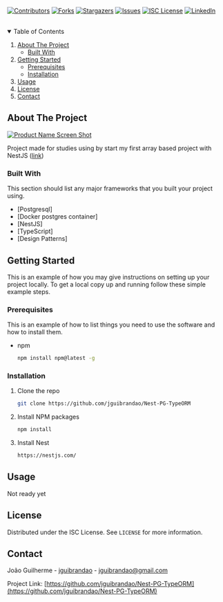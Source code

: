 <!--
*** Thanks for checking out the Best-README-Template. If you have a suggestion
*** that would make this better, please fork the repo and create a pull request
*** or simply open an issue with the tag "enhancement".
*** Thanks again! Now go create something AMAZING! :D
-->



<!-- PROJECT SHIELDS -->
<!--
*** I'm using markdown "reference style" links for readability.
*** Reference links are enclosed in brackets [ ] instead of parentheses ( ).
*** See the bottom of this document for the declaration of the reference variables
*** for contributors-url, forks-url, etc. This is an optional, concise syntax you may use.
*** https://www.markdownguide.org/basic-syntax/#reference-style-links
-->
[![Contributors][contributors-shield]][contributors-url]
[![Forks][forks-shield]][forks-url]
[![Stargazers][stars-shield]][stars-url]
[![Issues][issues-shield]][issues-url]
[![ISC License][license-shield]][license-url]
[![LinkedIn][linkedin-shield]][linkedin-url]



<!-- PROJECT LOGO -->
<br />

<!-- TABLE OF CONTENTS -->
<details open="open">
  <summary>Table of Contents</summary>
  <ol>
    <li>
      <a href="#about-the-project">About The Project</a>
      <ul>
        <li><a href="#built-with">Built With</a></li>
      </ul>
    </li>
    <li>
      <a href="#getting-started">Getting Started</a>
      <ul>
        <li><a href="#prerequisites">Prerequisites</a></li>
        <li><a href="#installation">Installation</a></li>
      </ul>
    </li>
    <li><a href="#usage">Usage</a></li>
    <li><a href="#license">License</a></li>
    <li><a href="#contact">Contact</a></li>
  </ol>
</details>



<!-- ABOUT THE PROJECT -->
## About The Project

[![Product Name Screen Shot][product-screenshot]](https://example.com)

Project made for studies using by start my first array based project with NestJS (<a href='https://github.com/jguibrandao/Estudando-NestJs/tree/master/src'>link</a>)

### Built With

This section should list any major frameworks that you built your project using.
* [Postgresql]
* [Docker postgres container]
* [NestJS]
* [TypeScript]
* [Design Patterns]



<!-- GETTING STARTED -->
## Getting Started

This is an example of how you may give instructions on setting up your project locally.
To get a local copy up and running follow these simple example steps.

### Prerequisites

This is an example of how to list things you need to use the software and how to install them.
* npm
  ```sh
  npm install npm@latest -g
  ```

### Installation

1. Clone the repo
   ```sh
   git clone https://github.com/jguibrandao/Nest-PG-TypeORM
   ```
2. Install NPM packages
   ```sh
   npm install
   ```
3. Install Nest
   ```sh
   https://nestjs.com/
   ```



<!-- USAGE EXAMPLES -->
## Usage

Not ready yet


<!-- LICENSE -->
## License

Distributed under the ISC License. See `LICENSE` for more information.



<!-- CONTACT -->
## Contact

João Guilherme - [jguibrandao](https://www.linkedin.com/in/jguibrandao/) - jguibrandao@gmail.com

Project Link: [https://github.com/jguibrandao/Nest-PG-TypeORM](https://github.com/jguibrandao/Nest-PG-TypeORM)



<!-- MARKDOWN LINKS & IMAGES -->
<!-- https://www.markdownguide.org/basic-syntax/#reference-style-links -->
[contributors-shield]: https://img.shields.io/github/contributors/jguibrandao/Nest-PG-TypeORM.svg?style=for-the-badge
[contributors-url]: https://github.com/jguibrandao/Nest-PG-TypeORM/graphs/contributors
[forks-shield]: https://img.shields.io/github/forks/jguibrandao/Nest-PG-TypeORM.svg?style=for-the-badge
[forks-url]: https://github.com/jguibrandao/Nest-PG-TypeORM/network/members
[stars-shield]: https://img.shields.io/github/stars/jguibrandao/Nest-PG-TypeORM.svg?style=for-the-badge
[stars-url]: https://github.com/jguibrandao/Nest-PG-TypeORM/stargazers
[issues-shield]: https://img.shields.io/github/issues/jguibrandao/Nest-PG-TypeORM.svg?style=for-the-badge
[issues-url]: https://github.com/jguibrandao/Nest-PG-TypeORM/issues
[license-shield]: https://img.shields.io/github/license/jguibrandao/Nest-PG-TypeORM.svg?style=for-the-badge
[license-url]: https://github.com/jguibrandao/Nest-PG-TypeORM/blob/master/LICENSE.txt
[linkedin-shield]: https://img.shields.io/badge/-LinkedIn-black.svg?style=for-the-badge&logo=linkedin&colorB=555
[linkedin-url]: https://linkedin.com/in/jguibrandao
[product-screenshot]: images/screenshot.png